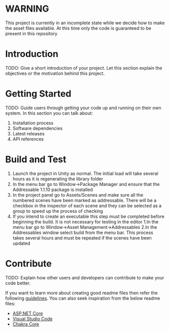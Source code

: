 # WARNING 
This project is currently in an incomplete state while we decide how to make the asset files available. At this time only the code is guaranteed to be present in this repository
# Introduction 
TODO: Give a short introduction of your project. Let this section explain the objectives or the motivation behind this project. 

# Getting Started
TODO: Guide users through getting your code up and running on their own system. In this section you can talk about:
1.	Installation process
2.	Software dependencies
3.	Latest releases
4.	API references

# Build and Test
1. Launch the project in Unity as normal. The initial load will take several hours as it is regenerating the library folder
2. In the menu bar go to Window->Package Manager and ensure that the Addressable 1.1.10 package is installed
3. In the project panel go to Assets/Scenes and make sure all the numbered scenes have been marked as addressable. There will be a checkbox in the inspector of each scene and they can be selected as a group to speed up the process of checking
3. If you intend to create an executable this step must be completed before beginning the build. It is not necessary for testing in the editor
   1.In the menu bar go to Window->Asset Management->Addressables
   2.In the Addressables window select build from the menu bar. This process takes several hours and must be repeated if the scenes have been updated
# Contribute
TODO: Explain how other users and developers can contribute to make your code better. 

If you want to learn more about creating good readme files then refer the following [guidelines](https://docs.microsoft.com/en-us/azure/devops/repos/git/create-a-readme?view=azure-devops). You can also seek inspiration from the below readme files:
- [ASP.NET Core](https://github.com/aspnet/Home)
- [Visual Studio Code](https://github.com/Microsoft/vscode)
- [Chakra Core](https://github.com/Microsoft/ChakraCore)
